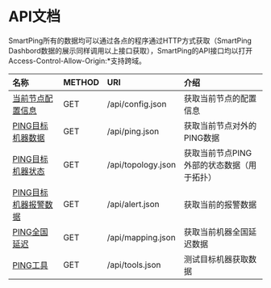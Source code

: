 # API文档

SmartPing所有的数据均可以通过各点的程序通过HTTP方式获取（SmartPing Dashbord数据的展示同样调用以上接口获取），SmartPing的API接口均以打开Access-Control-Allow-Origin:\*支持跨域。

| **名称** | **METHOD** | **URI** | **介绍** |
| :--- | :--- | :--- | :--- |
| [当前节点配置信息](config.md) | GET | /api/config.json | 获取当前节点的配置信息 |
| [PING目标机器数据](ping.md) | GET | /api/ping.json | 获取当前节点对外的PING数据 |
| [PING目标机器状态](topology.md) | GET | /api/topology.json | 获取当前节点PING外部的状态数据（用于拓扑） |
| [PING目标机器报警数据](alert.md) | GET | /api/alert.json | 获取当前的报警数据 |
| [PING全国延迟](/api/mapping.md) | GET | /api/mapping.json | 获取当前机器全国延迟数据 |
| [PING工具](/api/tools.md) | GET | /api/tools.json | 测试目标机器获取数据 |



